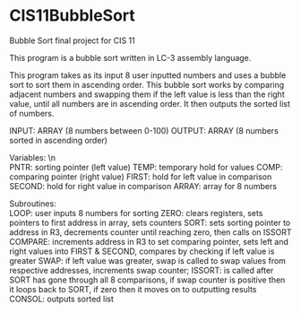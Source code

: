 # CIS11BubbleSort
Bubble Sort final project for CIS 11 

This program is a bubble sort written in LC-3 assembly language.

 This program takes as its input 8 user inputted numbers and uses a bubble sort
 to sort them in ascending order. This bubble sort works by comparing adjacent
 numbers and swapping them if the left value is less than the right value, until
 all numbers are in ascending order. It then outputs the sorted list of numbers.

 INPUT: ARRAY (8 numbers between 0-100)
 OUTPUT: ARRAY (8 numbers sorted in ascending order)

 Variables: \n   
        PNTR: sorting pointer (left value)
        TEMP: temporary hold for values
        COMP: comparing pointer (right value)
        FIRST: hold for left value in comparison
        SECOND: hold for right value in comparison
        ARRAY: array for 8 numbers

 Subroutines:    
        LOOP: user inputs 8 numbers for sorting
        ZERO: clears registers, sets pointers to first address in array,
              sets counters
        SORT: sets sorting pointer to address in R3, decrements counter
              until reaching zero, then calls on ISSORT
        COMPARE: increments address in R3 to set comparing pointer,
             sets left and right values into FIRST & SECOND,
             compares by checking if left value is greater
        SWAP: if left value was greater, swap is called to swap values
              from respective addresses, increments swap counter;
              ISSORT: is called after SORT has gone through all 8 comparisons,
            if swap counter is positive then it loops back to SORT,
            if zero then it moves on to outputting results
        CONSOL: outputs sorted list
